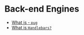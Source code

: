 # Back-end Engines

- [What is - <code>pug</code>](https://github.com/BekCodingAddict/Back-End/blob/master/engines/docs/Pug.md)
- [What is <code>Handlebars?</code>](https://github.com/BekCodingAddict/Back-End/blob/master/engines/docs/Handlebars.md)
